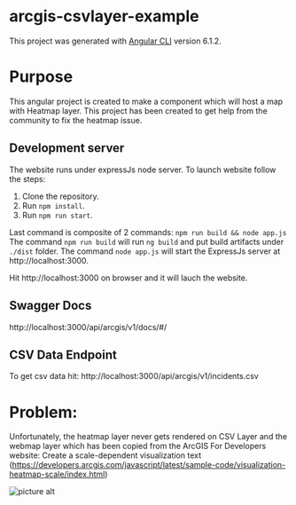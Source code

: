 
# arcgis-csvlayer-example
This project was generated with [Angular CLI](https://github.com/angular/angular-cli) version 6.1.2.

# Purpose
This angular project is created to make a component which will host a map with Heatmap layer.
This project has been created to get help from the community to fix the heatmap issue.

## Development server

The website runs under expressJs node server. To launch website follow the steps:

1. Clone the repository.
2. Run `npm install`.
3. Run `npm run start`.

Last command is composite of 2 commands: `npm run build && node app.js`
The command `npm run build` will run `ng build` and put build artifacts under `./dist` folder. 
The command `node app.js` will start the ExpressJs server at http://localhost:3000.

Hit http://localhost:3000 on browser and it will lauch the website.

## Swagger Docs
http://localhost:3000/api/arcgis/v1/docs/#/

## CSV Data Endpoint
To get csv data hit: http://localhost:3000/api/arcgis/v1/incidents.csv

# Problem:
Unfortunately, the heatmap layer never gets rendered on CSV Layer and the webmap layer which has been copied from the ArcGIS For Developers website: Create a scale-dependent visualization text (https://developers.arcgis.com/javascript/latest/sample-code/visualization-heatmap-scale/index.html)

![picture alt](https://github.com/SiddharthMishraPersonal/arcgis-csvlayer-example/blob/master/website/assets/screenshot.png "Website ScreenShot")
